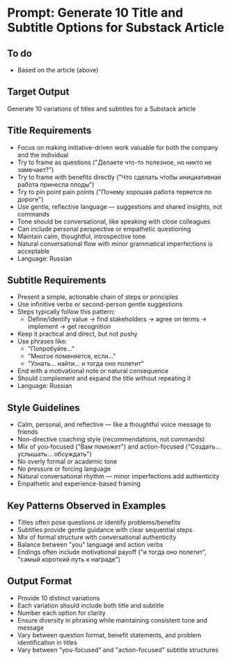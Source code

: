 # Prompt: Generate 10 Title and Subtitle Options for Substack Article

## To do

- Based on the article (above)

## Target Output

Generate 10 variations of titles and subtitles for a Substack article

## Title Requirements

- Focus on making initiative-driven work valuable for both the company and the individual
- Try to frame as questions ("Делаете что-то полезное, но никто не замечает?")
- Try to frame with benefits directly ("Что сделать чтобы инициативная работа принесла плоды")
- Try to pin point pain points ("Почему хорошая работа теряется по дороге")
- Use gentle, reflective language — suggestions and shared insights, not commands
- Tone should be conversational, like speaking with close colleagues
- Can include personal perspective or empathetic questioning
- Maintain calm, thoughtful, introspective tone
- Natural conversational flow with minor grammatical imperfections is acceptable
- Language: Russian

## Subtitle Requirements

- Present a simple, actionable chain of steps or principles
- Use infinitive verbs or second-person gentle suggestions
- Steps typically follow this pattern:
  - Define/identify value → find stakeholders → agree on terms → implement → get recognition
- Keep it practical and direct, but not pushy
- Use phrases like:
  - "Попробуйте..."
  - "Многое поменяется, если..."
  - "Узнать... найти... и тогда оно полетит"
- End with a motivational note or natural consequence
- Should complement and expand the title without repeating it
- Language: Russian

## Style Guidelines

- Calm, personal, and reflective — like a thoughtful voice message to friends
- Non-directive coaching style (recommendations, not commands)
- Mix of you-focused ("Вам поможет") and action-focused ("Создать... услышать... обсуждать")
- No overly formal or academic tone
- No pressure or forcing language
- Natural conversational rhythm — minor imperfections add authenticity
- Empathetic and experience-based framing

## Key Patterns Observed in Examples

- Titles often pose questions or identify problems/benefits
- Subtitles provide gentle guidance with clear sequential steps
- Mix of formal structure with conversational authenticity
- Balance between "you" language and action verbs
- Endings often include motivational payoff ("и тогда оно полетит", "самый короткий путь к награде")

## Output Format

- Provide 10 distinct variations
- Each variation should include both title and subtitle
- Number each option for clarity
- Ensure diversity in phrasing while maintaining consistent tone and message
- Vary between question format, benefit statements, and problem identification in titles
- Vary between "you-focused" and "action-focused" subtitle structures
